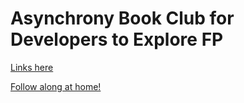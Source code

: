 # Asynchrony Book Club for Developers to Explore FP

[Links here](https://github.com/famousj/abcdef/blob/master/docs/links.md)

[Follow along at home!](https://github.com/famousj/abcdef/blob/master/docs/calendar.md)
